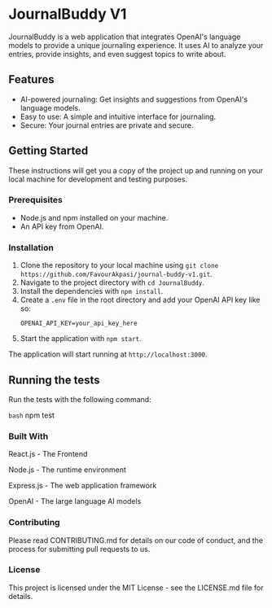 # JournalBuddy V1

JournalBuddy is a web application that integrates OpenAI's language models to provide a unique journaling experience. It uses AI to analyze your entries, provide insights, and even suggest topics to write about.

## Features

- AI-powered journaling: Get insights and suggestions from OpenAI's language models.
- Easy to use: A simple and intuitive interface for journaling.
- Secure: Your journal entries are private and secure.

## Getting Started

These instructions will get you a copy of the project up and running on your local machine for development and testing purposes.

### Prerequisites

- Node.js and npm installed on your machine.
- An API key from OpenAI.

### Installation

1. Clone the repository to your local machine using `git clone https://github.com/FavourAkpasi/journal-buddy-v1.git`.
2. Navigate to the project directory with `cd JournalBuddy`.
3. Install the dependencies with `npm install`.
4. Create a `.env` file in the root directory and add your OpenAI API key like so:
    ```
    OPENAI_API_KEY=your_api_key_here
    ```
5. Start the application with `npm start`.

The application will start running at `http://localhost:3000`.

## Running the tests

Run the tests with the following command:

```bash```
npm test


###  Built With

React.js - The Frontend

Node.js - The runtime environment

Express.js - The web application framework

OpenAI - The large language AI models

### Contributing

Please read CONTRIBUTING.md for details on our code of conduct, and the process for submitting pull requests to us.

### License

This project is licensed under the MIT License - see the LICENSE.md file for details.
